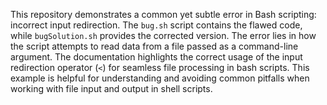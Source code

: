 This repository demonstrates a common yet subtle error in Bash scripting: incorrect input redirection.  The `bug.sh` script contains the flawed code, while `bugSolution.sh` provides the corrected version. The error lies in how the script attempts to read data from a file passed as a command-line argument.  The documentation highlights the correct usage of the input redirection operator (`<`) for seamless file processing in bash scripts. This example is helpful for understanding and avoiding common pitfalls when working with file input and output in shell scripts.
